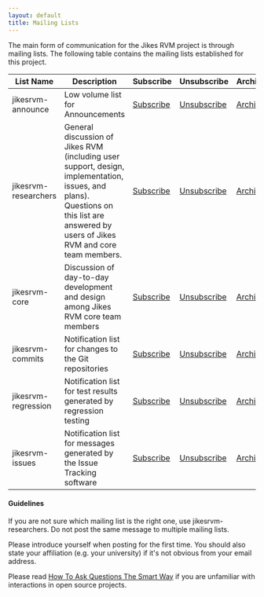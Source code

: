 ```yaml
---
layout: default 
title: Mailing Lists
---
```


The main form of communication for the Jikes RVM project is through mailing lists. The following table contains the mailing lists established for this project.

| List Name | Description | Subscribe | Unsubscribe | Archive |
| --- | --- | --- | --- | --- |
| jikesrvm-announce | Low volume list for Announcements | [Subscribe](http://lists.sourceforge.net/mailman/listinfo/jikesrvm-announce) | [Unsubscribe](http://lists.sourceforge.net/mailman/listinfo/jikesrvm-announce) | [Archive](http://sourceforge.net/mailarchive/forum.php?forum_name=jikesrvm-announce) |
| jikesrvm-researchers | General discussion of Jikes RVM (including user support, design, implementation, issues, and plans). Questions on this list are answered by users of Jikes RVM and core team members. | [Subscribe](http://lists.sourceforge.net/mailman/listinfo/jikesrvm-researchers) | [Unsubscribe](http://lists.sourceforge.net/mailman/listinfo/jikesrvm-researchers) | [Archive](http://sourceforge.net/mailarchive/forum.php?forum_name=jikesrvm-researchers) |
| jikesrvm-core | Discussion of day-to-day development and design among Jikes RVM core team members | [Subscribe](http://lists.sourceforge.net/mailman/listinfo/jikesrvm-core) | [Unsubscribe](http://lists.sourceforge.net/mailman/listinfo/jikesrvm-core) | [Archive](http://sourceforge.net/mailarchive/forum.php?forum_name=jikesrvm-core) |
| jikesrvm-commits | Notification list for changes to the Git repositories | [Subscribe](http://lists.sourceforge.net/mailman/listinfo/jikesrvm-commits) | [Unsubscribe](http://lists.sourceforge.net/mailman/listinfo/jikesrvm-commits) | [Archive](http://sourceforge.net/mailarchive/forum.php?forum_name=jikesrvm-commits) |
| jikesrvm-regression | Notification list for test results generated by regression testing | [Subscribe](http://lists.sourceforge.net/mailman/listinfo/jikesrvm-regression) | [Unsubscribe](http://lists.sourceforge.net/mailman/listinfo/jikesrvm-regression) | [Archive](http://sourceforge.net/mailarchive/forum.php?forum_name=jikesrvm-regression) |
| jikesrvm-issues | Notification list for messages generated by the Issue Tracking software  | [Subscribe](https://lists.sourceforge.net/lists/listinfo/jikesrvm-issues) | [Unsubscribe](http://lists.sourceforge.net/mailman/listinfo/jikesrvm-issues) | [Archive](http://sourceforge.net/mailarchive/forum.php?forum_name=jikesrvm-issues) |

#### Guidelines

If you are not sure which mailing list is the right one, use jikesrvm-researchers. Do not post the same message to multiple mailing lists.

Please introduce yourself when posting for the first time. You should also state your affiliation (e.g. your university) if it's not obvious from your email address.

Please read [How To Ask Questions The Smart Way](http://www.catb.org/~esr/faqs/smart-questions.html) if you are unfamiliar with interactions in open source projects.

&nbsp;

